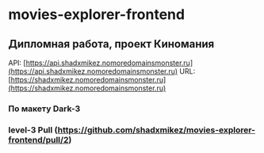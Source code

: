 # movies-explorer-frontend

## Дипломная работа, проект Киномания

API: [https://api.shadxmikez.nomoredomainsmonster.ru](https://api.shadxmikez.nomoredomainsmonster.ru)
URL: [https://shadxmikez.nomoredomainsmonster.ru](https://shadxmikez.nomoredomainsmonster.ru)

### По макету Dark-3

### level-3 Pull (https://github.com/shadxmikez/movies-explorer-frontend/pull/2)

